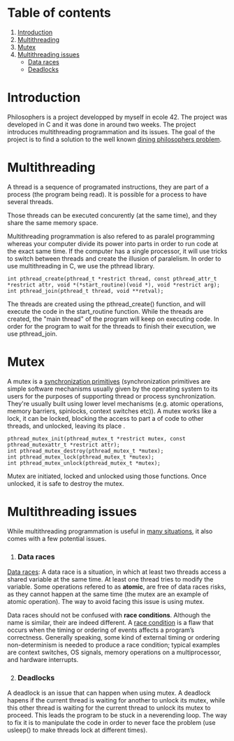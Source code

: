 # Table of contents
1. [Introduction](#introduction)
2. [Multithreading](#Multithreading)
3. [Mutex](#mutex)
4. [Multithreading issues](#issues)
	- [Data races](#races)
	- [Deadlocks](#dead)

# Introduction <a name="introduction"></a>
Philosophers is a project developped by myself in ecole 42. The project was developed in C and it was done in around two weeks. The project introduces multithreading programmation and its issues.
The goal of the project is to find a solution to the well known [dining philosophers problem](https://www.youtube.com/watch?v=NbwbQQB7xNQ).

# Multithreading <a name="Multithreading"></a>
A thread is a sequence of programated instructions, they are part of a process (the program being read). It is possible for a process to have several threads.

Those threads can be executed concurently (at the same time), and they share the same memory space.

Multithreading programmation is also refered to as paralel programming whereas your computer divide its power into parts in order to run code at the exact same time. If the computer has a single processor, it will use tricks to switch between threads and create the illusion of paralelism. In order to use multithreading in C, we use the pthread library.
```shell
int pthread_create(pthread_t *restrict thread, const pthread_attr_t *restrict attr, void *(*start_routine)(void *), void *restrict arg);
int pthread_join(pthread_t thread, void **retval);
```
The threads are created using the pthread_create() function, and will execute the code in the start_routine function. While the threads are created, the "main thread" of the program will keep on executing code. In order for the program to wait for the threads to finish their execution, we use pthread_join.  

# Mutex <a name="mutex"></a>
A mutex is a [synchronization primitives](https://stackoverflow.com/questions/8017507/definition-of-synchronization-primitive/8017629) (synchronization primitives are simple software mechanisms usually given by the operating system to its users for the purposes of supporting thread or process synchronization. They're usually built using lower level mechanisms (e.g. atomic operations, memory barriers, spinlocks, context switches etc)). A mutex works like a lock, it can be locked, blocking the access to part a of code to other threads, and unlocked, leaving its place .
```shell
pthread_mutex_init(pthread_mutex_t *restrict mutex, const pthread_mutexattr_t *restrict attr);
int pthread_mutex_destroy(pthread_mutex_t *mutex);
int pthread_mutex_lock(pthread_mutex_t *mutex);
int pthread_mutex_unlock(pthread_mutex_t *mutex);
```
Mutex are initiated, locked and unlocked using those functions. Once unlocked, it is safe to destroy the mutex.

# Multithreading issues <a name="issues"></a>
While multithreading programmation is useful in [many situations](https://totalview.io/blog/multithreading-multithreaded-applications), it also comes with a few potential issues.
1. ### Data races <a name="races"></a>
[Data races](https://www.modernescpp.com/index.php/race-condition-versus-data-race): A data race is a situation, in which at least two threads access a shared variable at the same time. At least one thread tries to modify the variable. Some operations refered to as **atomic**, are free of data races risks, as they cannot happen at the same time (the mutex are an example of atomic operation). The way to avoid facing this issue is using mutex.

Data races should not be confused with **race conditions**. Although the name is similar, their are indeed different. A [race condition](https://blog.regehr.org/archives/490) is a flaw that occurs when the timing or ordering of events affects a program’s correctness. Generally speaking, some kind of external timing or ordering non-determinism is needed to produce a race condition; typical examples are context switches, OS signals, memory operations on a multiprocessor, and hardware interrupts.

2. ### Deadlocks <a name="dead"></a>
A deadlock is an issue that can happen when using mutex. A deadlock hapens if the current thread is waiting for another to unlock its mutex, while this other thread is waiting for the current thread to unlock its mutex to proceed. This leads the program to be stuck in a neverending loop. The way to fix it is to manipulate the code in order to never face the problem (use usleep() to make threads lock at different times).
